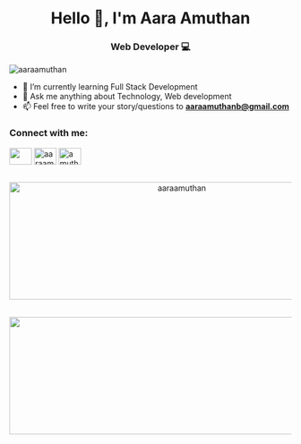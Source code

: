 <h1 align="center">Hello 👋, I'm Aara Amuthan</h1>
<h3 align="center">Web Developer 💻</h3>
<p align="left"> <img src="https://komarev.com/ghpvc/?username=aaraamuthan&label=Profile%20views&color=0e75b6&style=flat" alt="aaraamuthan" /></p>

- 🌱 I’m currently learning Full Stack Development
- 💬 Ask me anything about Technology, Web development
- 📫 Feel free to write your story/questions to **aaraamuthanb@gmail.com**

<h3 align="left">Connect with me:</h3>
<p align="left">
<a href="https://twitter.com/aara_amuthan" target="blank"><img align="center" src="https://raw.githubusercontent.com/rahuldkjain/github-profile-readme-generator/master/src/images/icons/Social/twitter.svg" alt="" height="30" width="40" /></a>
<a href="https://linkedin.com/in/aara-amuthan" target="blank"><img align="center" src="https://raw.githubusercontent.com/rahuldkjain/github-profile-readme-generator/master/src/images/icons/Social/linked-in-alt.svg" alt="aaraamuthan" height="30" width="40" /></a>
<a href="https://instagram.com/amuthan_balaji" target="blank"><img align="center" src="https://raw.githubusercontent.com/rahuldkjain/github-profile-readme-generator/master/src/images/icons/Social/instagram.svg" alt="amuthan_balaji" height="30" width="40" /></a>
</p>

<p align="center">&nbsp;<img  width="600" height="210" src="https://github-readme-stats.vercel.app/api?username=aaraamuthan&count_private=true&theme=tokyonight&show_icons=true&locale=en" alt="aaraamuthan" /></p>

<p align="center">&nbsp;<img width="600" height="210" src="https://github-readme-streak-stats.herokuapp.com/?user=aaraamuthan&theme=react&ring=18DD4A&dates=CCCCCC"/></p>
